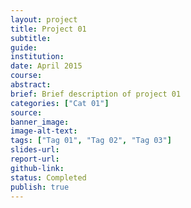 ```yaml
---
layout: project
title: Project 01
subtitle: 
guide: 
institution: 
date: April 2015
course: 
abstract: 
brief: Brief description of project 01
categories: ["Cat 01"]
source: 
banner_image: 
image-alt-text: 
tags: ["Tag 01", "Tag 02", "Tag 03"]
slides-url: 
report-url: 
github-link: 
status: Completed
publish: true
---
```

